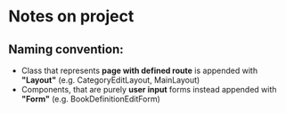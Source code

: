 # Notes on project

## Naming convention:
- Class that represents **page with defined route** is appended with **"Layout"** (e.g. CategoryEditLayout, MainLayout)
- Components, that are purely **user input** forms instead appended with **"Form"** (e.g. BookDefinitionEditForm)